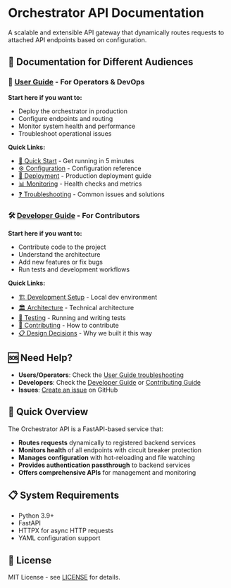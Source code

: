 # Orchestrator API Documentation

A scalable and extensible API gateway that dynamically routes requests to attached API endpoints based on configuration.

## 📖 Documentation for Different Audiences

### 🚀 [User Guide](user-guide/) - For Operators & DevOps

**Start here if you want to:**
- Deploy the orchestrator in production
- Configure endpoints and routing
- Monitor system health and performance
- Troubleshoot operational issues

**Quick Links:**
- [🏃 Quick Start](user-guide/quick-start.md) - Get running in 5 minutes
- [⚙️ Configuration](user-guide/configuration.md) - Configuration reference
- [🔧 Deployment](user-guide/deployment.md) - Production deployment guide
- [📊 Monitoring](user-guide/monitoring.md) - Health checks and metrics
- [❓ Troubleshooting](user-guide/troubleshooting.md) - Common issues and solutions

### 🛠️ [Developer Guide](developer-guide/) - For Contributors

**Start here if you want to:**
- Contribute code to the project
- Understand the architecture
- Add new features or fix bugs
- Run tests and development workflows

**Quick Links:**
- [🏗️ Development Setup](developer-guide/development-setup.md) - Local dev environment
- [🏛️ Architecture](developer-guide/architecture.md) - Technical architecture
- [🧪 Testing](developer-guide/testing.md) - Running and writing tests
- [🤝 Contributing](developer-guide/contributing.md) - How to contribute
- [📋 Design Decisions](developer-guide/design-decisions.md) - Why we built it this way

## 🆘 Need Help?

- **Users/Operators**: Check the [User Guide troubleshooting](user-guide/troubleshooting.md)
- **Developers**: Check the [Developer Guide](developer-guide/) or [Contributing Guide](developer-guide/contributing.md)
- **Issues**: [Create an issue](https://github.com/your-org/yet-another-orch-api/issues) on GitHub

## 🚀 Quick Overview

The Orchestrator API is a FastAPI-based service that:

- **Routes requests** dynamically to registered backend services
- **Monitors health** of all endpoints with circuit breaker protection
- **Manages configuration** with hot-reloading and file watching
- **Provides authentication passthrough** to backend services
- **Offers comprehensive APIs** for management and monitoring

## 📋 System Requirements

- Python 3.9+
- FastAPI
- HTTPX for async HTTP requests
- YAML configuration support

## 📄 License

MIT License - see [LICENSE](../LICENSE) for details. 